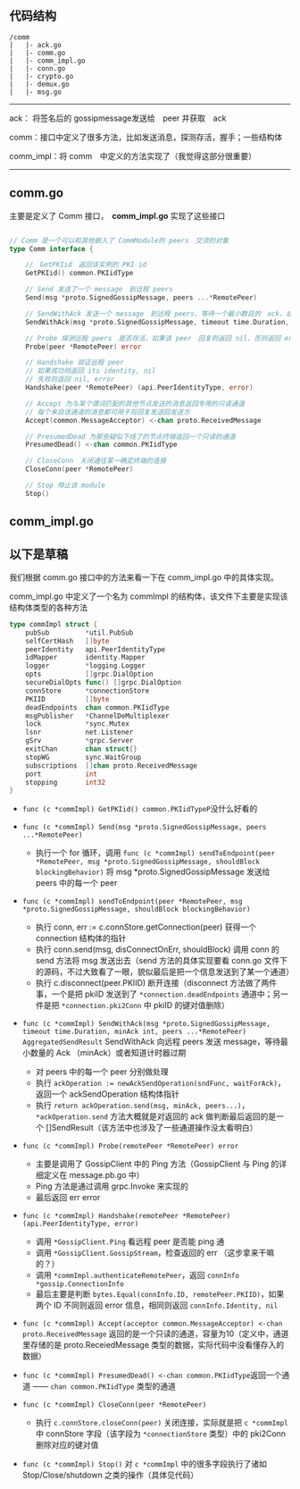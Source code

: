 ##  代码结构
```
/comm
|	|- ack.go
|	|- comm.go
|	|- comm_impl.go
|	|- conn.go
|	|- crypto.go
|	|- demux.go
|	|- msg.go
```
---

ack： 将签名后的 gossipmessage发送给　peer 并获取　ack 

comm：接口中定义了很多方法，比如发送消息，探测存活，握手；一些结构体

comm_impl：将 comm　中定义的方法实现了（我觉得这部分很重要）	
			

---

## comm.go
主要是定义了 Comm 接口，　**comm_impl.go** 实现了这些接口

```go

// Comm 是一个可以和其他嵌入了 CommModule的 peers　交流的对象
type Comm interface {

	//　GetPKIid　返回该实例的 PKI id
	GetPKIid() common.PKIidType

	// Send 发送了一个 message　到远程 peers
	Send(msg *proto.SignedGossipMessage, peers ...*RemotePeer)

	// SendWithAck 发送一个 message　到远程 peers，等待一个最小数目的　ack，或者知道 timeout 到期
	SendWithAck(msg *proto.SignedGossipMessage, timeout time.Duration, minAck int, peers ...*RemotePeer) AggregatedSendResult

	// Probe 探测远程 peers　是否存活，如果该 peer　回复则返回 nil，否则返回 error
	Probe(peer *RemotePeer) error

	// Handshake 验证远程 peer
	// 如果成功则返回 its identity, nil
	// 失败则返回 nil, error
	Handshake(peer *RemotePeer) (api.PeerIdentityType, error)

	// Accept 为与某个谓词匹配的其他节点发送的消息返回专用的只读通道
	// 每个来自该通道的消息都可用于将回复发送回发送方
	Accept(common.MessageAcceptor) <-chan proto.ReceivedMessage

	// PresumedDead 为那些疑似下线了的节点终端返回一个只读的通道
	PresumedDead() <-chan common.PKIidType

	// CloseConn　关闭通往某一确定终端的连接
	CloseConn(peer *RemotePeer)

	// Stop 停止该 module
	Stop()

```

## comm_impl.go


## 以下是草稿

我们根据 comm.go 接口中的方法来看一下在 comm_impl.go 中的具体实现。

comm_impl.go 中定义了一个名为 commImpl 的结构体，该文件下主要是实现该结构体类型的各种方法

```go
type commImpl struct {
	pubSub         *util.PubSub
	selfCertHash   []byte
	peerIdentity   api.PeerIdentityType
	idMapper       identity.Mapper
	logger         *logging.Logger
	opts           []grpc.DialOption
	secureDialOpts func() []grpc.DialOption
	connStore      *connectionStore
	PKIID          []byte
	deadEndpoints  chan common.PKIidType
	msgPublisher   *ChannelDeMultiplexer
	lock           *sync.Mutex
	lsnr           net.Listener
	gSrv           *grpc.Server
	exitChan       chan struct{}
	stopWG         sync.WaitGroup
	subscriptions  []chan proto.ReceivedMessage
	port           int
	stopping       int32
}
```

- `func (c *commImpl) GetPKIid() common.PKIidTypeP`没什么好看的

- `func (c *commImpl) Send(msg *proto.SignedGossipMessage, peers ...*RemotePeer) `
	- 执行一个 for 循环，调用 `func (c *commImpl) sendToEndpoint(peer *RemotePeer, msg *proto.SignedGossipMessage, shouldBlock blockingBehavior)` 将 msg *proto.SignedGossipMessage 发送给 peers 中的每一个 peer
	
- `func (c *commImpl) sendToEndpoint(peer *RemotePeer, msg *proto.SignedGossipMessage, shouldBlock blockingBehavior)`
	- 执行 conn, err := c.connStore.getConnection(peer) 获得一个 connection 结构体的指针
	- 执行 conn.send(msg, disConnectOnErr, shouldBlock) 调用 conn 的 send 方法将 msg 发送出去（send 方法的具体实现要看 conn.go 文件下的源码，不过大致看了一眼，貌似最后是把一个信息发送到了某一个通道）
	- 执行 c.disconnect(peer.PKIID) 断开连接（disconnect 方法做了两件事，一个是把 pkiID 发送到了 `*connection.deadEndpoints` 通道中；另一件是把 `*connection.pki2Conn` 中 pkiID 的键对值删除）

- `func (c *commImpl) SendWithAck(msg *proto.SignedGossipMessage, timeout time.Duration, minAck int, peers ...*RemotePeer) AggregatedSendResult` SendWithAck 向远程 peers 发送 message，等待最小数量的 Ack （minAck）或者知道计时器过期
	- 对 peers 中的每一个 peer 分别做处理
	- 执行 `ackOperation := newAckSendOperation(sndFunc, waitForAck)`，返回一个 ackSendOperation 结构体指针
	- 执行 `return ackOperation.send(msg, minAck, peers...)`，`*ackOperation.send` 方法大概就是对返回的 ack 做判断最后返回的是一个 []SendResult（该方法中也涉及了一些通道操作没太看明白） 

- `func (c *commImpl) Probe(remotePeer *RemotePeer) error`
	- 主要是调用了 GossipClient 中的 Ping 方法（GossipClient 与 Ping 的详细定义在 message.pb.go 中）
	- Ping 方法是通过调用 grpc.Invoke 来实现的
	- 最后返回 err error	

- `func (c *commImpl) Handshake(remotePeer *RemotePeer) (api.PeerIdentityType, error)` 
	- 调用 `*GossipClient.Ping` 看远程 peer 是否能 ping 通
	- 调用 `*GossipClient.GossipStream`，检查返回的 err （这步拿来干嘛的？）
	- 调用 `*commImpl.authenticateRemotePeer`，返回 `connInfo *gossip.ConnectionInfo`
	- 最后主要是判断 `bytes.Equal(connInfo.ID, remotePeer.PKIID)`，如果两个 ID 不同则返回 error 信息，相同则返回 `connInfo.Identity, nil`

- `func (c *commImpl) Accept(acceptor common.MessageAcceptor) <-chan proto.ReceivedMessage` 返回的是一个只读的通道，容量为10（定义中，通道里存储的是 proto.ReceiedMessage 类型的数据，实际代码中没看懂存入的数据）

- `func (c *commImpl) PresumedDead() <-chan common.PKIidType`返回一个通道 —— `chan common.PKIidType` 类型的通道

- `func (c *commImpl) CloseConn(peer *RemotePeer)` 
	- 执行 `c.connStore.closeConn(peer)` 关闭连接，实际就是把 `c *commImpl` 中 connStore 字段（该字段为 `*connectionStore` 类型）中的 pki2Conn 删除对应的键对值


- `func (c *commImpl) Stop()` 对 `c *commImpl` 中的很多字段执行了诸如 Stop/Close/shutdown 之类的操作（具体见代码）



















